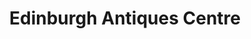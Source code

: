 ---
title: "Edinburgh Antiques Centre"
url: /edinburgh/edinburgh-antiques-centre/
shop: antiques
---